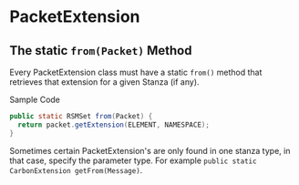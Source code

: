 PacketExtension
===============

The static `from(Packet)` Method
--------------------------------

Every PacketExtension class must have a static `from()` method that retrieves that extension for a given Stanza (if any).

Sample Code

```java
public static RSMSet from(Packet) {
  return packet.getExtension(ELEMENT, NAMESPACE);
}
```

Sometimes certain PacketExtension's are only found in one stanza type, in that case, specify the parameter type. For example `public static CarbonExtension getFrom(Message)`.
